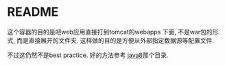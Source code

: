 # README #

这个容器的目的是吧web应用直接打到tomcat的webapps 下面, 不是war包的形式, 而是直接展开的文件夹.
这样做的目的是方便从外部指定数据源等配置文件.

不过这仍然不是best practice.   好的方法参考 [java8](https://github.com/qijunbo/dockerstudy/tree/master/java8)那个目录.



